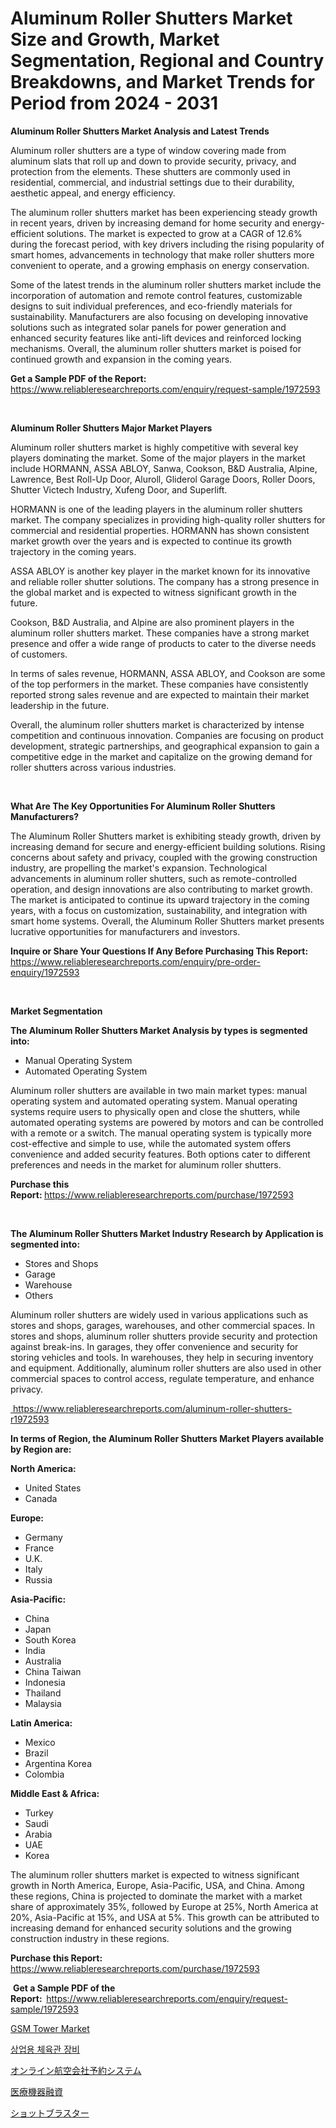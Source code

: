 <p><h1>Aluminum Roller Shutters Market Size and Growth, Market Segmentation, Regional and Country Breakdowns, and Market Trends for Period from 2024 -  2031</h1></p><p><strong>Aluminum Roller Shutters Market Analysis and Latest Trends</strong></p>
<p><p>Aluminum roller shutters are a type of window covering made from aluminum slats that roll up and down to provide security, privacy, and protection from the elements. These shutters are commonly used in residential, commercial, and industrial settings due to their durability, aesthetic appeal, and energy efficiency.</p><p>The aluminum roller shutters market has been experiencing steady growth in recent years, driven by increasing demand for home security and energy-efficient solutions. The market is expected to grow at a CAGR of 12.6% during the forecast period, with key drivers including the rising popularity of smart homes, advancements in technology that make roller shutters more convenient to operate, and a growing emphasis on energy conservation.</p><p>Some of the latest trends in the aluminum roller shutters market include the incorporation of automation and remote control features, customizable designs to suit individual preferences, and eco-friendly materials for sustainability. Manufacturers are also focusing on developing innovative solutions such as integrated solar panels for power generation and enhanced security features like anti-lift devices and reinforced locking mechanisms. Overall, the aluminum roller shutters market is poised for continued growth and expansion in the coming years.</p></p>
<p><strong>Get a Sample PDF of the Report:&nbsp;</strong> <a href="https://www.reliableresearchreports.com/enquiry/request-sample/1972593">https://www.reliableresearchreports.com/enquiry/request-sample/1972593</a></p>
<p>&nbsp;</p>
<p><strong>Aluminum Roller Shutters Major Market Players</strong></p>
<p><p>Aluminum roller shutters market is highly competitive with several key players dominating the market. Some of the major players in the market include HORMANN, ASSA ABLOY, Sanwa, Cookson, B&D Australia, Alpine, Lawrence, Best Roll-Up Door, Aluroll, Gliderol Garage Doors, Roller Doors, Shutter Victech Industry, Xufeng Door, and Superlift.</p><p>HORMANN is one of the leading players in the aluminum roller shutters market. The company specializes in providing high-quality roller shutters for commercial and residential properties. HORMANN has shown consistent market growth over the years and is expected to continue its growth trajectory in the coming years.</p><p>ASSA ABLOY is another key player in the market known for its innovative and reliable roller shutter solutions. The company has a strong presence in the global market and is expected to witness significant growth in the future.</p><p>Cookson, B&D Australia, and Alpine are also prominent players in the aluminum roller shutters market. These companies have a strong market presence and offer a wide range of products to cater to the diverse needs of customers.</p><p>In terms of sales revenue, HORMANN, ASSA ABLOY, and Cookson are some of the top performers in the market. These companies have consistently reported strong sales revenue and are expected to maintain their market leadership in the future.</p><p>Overall, the aluminum roller shutters market is characterized by intense competition and continuous innovation. Companies are focusing on product development, strategic partnerships, and geographical expansion to gain a competitive edge in the market and capitalize on the growing demand for roller shutters across various industries.</p></p>
<p>&nbsp;</p>
<p><strong>What Are The Key Opportunities For Aluminum Roller Shutters Manufacturers?</strong></p>
<p><p>The Aluminum Roller Shutters market is exhibiting steady growth, driven by increasing demand for secure and energy-efficient building solutions. Rising concerns about safety and privacy, coupled with the growing construction industry, are propelling the market's expansion. Technological advancements in aluminum roller shutters, such as remote-controlled operation, and design innovations are also contributing to market growth. The market is anticipated to continue its upward trajectory in the coming years, with a focus on customization, sustainability, and integration with smart home systems. Overall, the Aluminum Roller Shutters market presents lucrative opportunities for manufacturers and investors.</p></p>
<p><strong>Inquire or Share Your Questions If Any Before Purchasing This Report:</strong> <a href="https://www.reliableresearchreports.com/enquiry/pre-order-enquiry/1972593">https://www.reliableresearchreports.com/enquiry/pre-order-enquiry/1972593</a></p>
<p>&nbsp;</p>
<p><strong>Market Segmentation</strong></p>
<p><strong>The Aluminum Roller Shutters Market Analysis by types is segmented into:</strong></p>
<p><ul><li>Manual Operating System</li><li>Automated Operating System</li></ul></p>
<p><p>Aluminum roller shutters are available in two main market types: manual operating system and automated operating system. Manual operating systems require users to physically open and close the shutters, while automated operating systems are powered by motors and can be controlled with a remote or a switch. The manual operating system is typically more cost-effective and simple to use, while the automated system offers convenience and added security features. Both options cater to different preferences and needs in the market for aluminum roller shutters.</p></p>
<p><strong>Purchase this Report:&nbsp;</strong><a href="https://www.reliableresearchreports.com/purchase/1972593">https://www.reliableresearchreports.com/purchase/1972593</a></p>
<p>&nbsp;</p>
<p><strong>The Aluminum Roller Shutters Market Industry Research by Application is segmented into:</strong></p>
<p><ul><li>Stores and Shops</li><li>Garage</li><li>Warehouse</li><li>Others</li></ul></p>
<p><p>Aluminum roller shutters are widely used in various applications such as stores and shops, garages, warehouses, and other commercial spaces. In stores and shops, aluminum roller shutters provide security and protection against break-ins. In garages, they offer convenience and security for storing vehicles and tools. In warehouses, they help in securing inventory and equipment. Additionally, aluminum roller shutters are also used in other commercial spaces to control access, regulate temperature, and enhance privacy.</p></p>
<p><a href="https://www.reliableresearchreports.com/aluminum-roller-shutters-r1972593">&nbsp;https://www.reliableresearchreports.com/aluminum-roller-shutters-r1972593</a></p>
<p><strong>In terms of Region, the Aluminum Roller Shutters Market Players available by Region are:</strong></p>
<p>
    <p> <strong> North America: </strong>
        <ul>
            <li>United States</li>
            <li>Canada</li>
        </ul>
        </p> 
    <p> <strong> Europe: </strong>
        <ul>
            <li>Germany</li>
            <li>France</li>
            <li>U.K.</li>
            <li>Italy</li>
            <li>Russia</li>
        </ul>
        </p> 
    <p> <strong> Asia-Pacific: </strong>
        <ul>
            <li>China</li>
            <li>Japan</li>
            <li>South Korea</li>
            <li>India</li>
            <li>Australia</li>
            <li>China Taiwan</li>
            <li>Indonesia</li>
            <li>Thailand</li>
            <li>Malaysia</li>
        </ul>
        </p> 
    <p> <strong> Latin America: </strong>
        <ul>
            <li>Mexico</li>
            <li>Brazil</li>
            <li>Argentina Korea</li>
            <li>Colombia</li>
        </ul>
        </p> 
    <p> <strong> Middle East & Africa: </strong>
        <ul>
            <li>Turkey</li>
            <li>Saudi</li>
            <li>Arabia</li>
            <li>UAE</li>
            <li>Korea</li>
        </ul>
    </p>
    </p>
<p><p>The aluminum roller shutters market is expected to witness significant growth in North America, Europe, Asia-Pacific, USA, and China. Among these regions, China is projected to dominate the market with a market share of approximately 35%, followed by Europe at 25%, North America at 20%, Asia-Pacific at 15%, and USA at 5%. This growth can be attributed to increasing demand for enhanced security solutions and the growing construction industry in these regions.</p></p>
<p><strong>Purchase this Report: </strong><a href="https://www.reliableresearchreports.com/purchase/1972593">https://www.reliableresearchreports.com/purchase/1972593</a></p>
<p>&nbsp;<strong>Get a Sample PDF of the Report:&nbsp;&nbsp;</strong><a href="https://www.reliableresearchreports.com/enquiry/request-sample/1972593">https://www.reliableresearchreports.com/enquiry/request-sample/1972593</a></p>
<p><strong></strong></p>
<p><p><a href="https://github.com/ChiragRP21/Market-Research-Report-List-4/blob/main/gsm-tower-market.md">GSM Tower Market</a></p><p><a href="https://medium.com/@guyeichert86/%EC%83%81%EC%97%85-%EC%B2%B4%EC%9C%A1%EA%B4%80-%EC%9E%A5%EB%B9%84-%EC%8B%9C%EC%9E%A5-%EC%8B%9C%EC%9E%A5-%EC%A0%90%EC%9C%A0%EC%9C%A8-%EC%8B%9C%EC%9E%A5-%EB%8F%99%ED%96%A5-%EB%B0%8F-%EB%AF%B8%EB%9E%98-%EC%84%B1%EC%9E%A5-%ED%83%90%EC%83%89-6dcffd35c7bb">상업용 체육관 장비</a></p><p><a href="https://medium.com/@brittanyvon2023/%E3%82%AA%E3%83%B3%E3%83%A9%E3%82%A4%E3%83%B3%E8%88%AA%E7%A9%BA%E4%BC%9A%E7%A4%BE%E4%BA%88%E7%B4%84%E3%82%B7%E3%82%B9%E3%83%86%E3%83%A0%E5%B8%82%E5%A0%B4%E3%81%AE%E5%88%86%E6%9E%90%E3%81%8A%E3%82%88%E3%81%B32024%E5%B9%B4%E3%81%8B%E3%82%892031%E5%B9%B4%E3%81%BE%E3%81%A7%E3%81%AE%E4%BA%88%E6%B8%AC%E3%81%95%E3%82%8C%E3%81%9F%E3%82%B5%E3%82%A4%E3%82%BA-1adfc534cd56">オンライン航空会社予約システム</a></p><p><a href="https://medium.com/@abdulkoss2015/%E5%8C%BB%E7%99%82%E6%A9%9F%E5%99%A8%E8%9E%8D%E8%B3%87%E5%B8%82%E5%A0%B4%E3%81%AE%E3%82%B7%E3%82%A7%E3%82%A2%E3%81%AE%E6%8E%A8%E7%A7%BB%E3%82%84%E5%B8%82%E5%A0%B4%E6%88%90%E9%95%B7%E3%83%88%E3%83%AC%E3%83%B3%E3%83%89%E3%81%AB%E3%81%A4%E3%81%84%E3%81%A6-2024%E5%B9%B4%E3%81%8B%E3%82%892031%E5%B9%B4%E3%81%BE%E3%81%A7%E3%81%AE%E6%9C%9F%E9%96%93%E3%82%92%E5%88%86%E6%9E%90%E3%81%97%E3%81%BE%E3%81%99-6c8d7a1830d1">医療機器融資</a></p><p><a href="https://github.com/laurenreichert/Market-Research-Report-List-1/blob/main/114402633772.md">ショットブラスター</a></p></p>